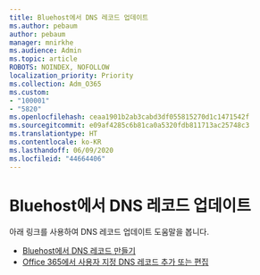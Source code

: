 ```yaml
---
title: Bluehost에서 DNS 레코드 업데이트
ms.author: pebaum
author: pebaum
manager: mnirkhe
ms.audience: Admin
ms.topic: article
ROBOTS: NOINDEX, NOFOLLOW
localization_priority: Priority
ms.collection: Adm_O365
ms.custom:
- "100001"
- "5820"
ms.openlocfilehash: ceaa1901b2ab3cabd3df055815270d1c1471542f
ms.sourcegitcommit: e09af4285c6b81ca0a5320fdb811713ac25748c3
ms.translationtype: HT
ms.contentlocale: ko-KR
ms.lasthandoff: 06/09/2020
ms.locfileid: "44664406"
---
```

# <a name="update-dns-records-at-bluehost"></a>Bluehost에서 DNS 레코드 업데이트

아래 링크를 사용하여 DNS 레코드 업데이트 도움말을 봅니다.

- [Bluehost에서 DNS 레코드 만들기](https://docs.microsoft.com/microsoft-365/admin/dns/create-dns-records-at-bluehost?view=o365-worldwide)
- [Office 365에서 사용자 지정 DNS 레코드 추가 또는 편집](https://docs.microsoft.com/microsoft-365/admin/setup/add-domain#add-or-edit-custom-dns-records)